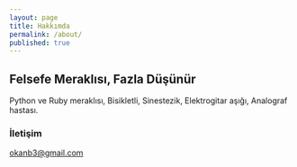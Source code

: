 ```yaml
---
layout: page
title: Hakkımda
permalink: /about/
published: true
---
```




## Felsefe Meraklısı, Fazla Düşünür

Python ve Ruby meraklısı, Bisikletli, Sinestezik, Elektrogitar aşığı, Analograf hastası.



### İletişim

[okanb3@gmail.com](mailto:okanb3@gmail.com)
